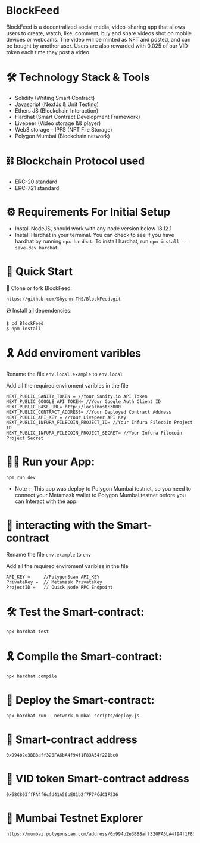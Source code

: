 # BlockFeed

BlockFeed is a decentralized social media, video-sharing app that allows users to create, watch, like, comment, buy and share videos shot on mobile devices or webcams. The video will be minted as NFT and posted, and can be bought by another user. Users are also rewarded with 0.025 of our VID token each time they post a video.

# 🛠 Technology Stack & Tools

- Solidity (Writing Smart Contract)
- Javascript (NextJs & Unit Testing)
- Ethers JS (Blockchain Interaction)
- Hardhat (Smart Contract Development Framework)
- Livepeer (Video storage && player)
- Web3.storage - IPFS (NFT File Storage)
- Polygon Mumbai (Blockchain network)

# ⛓ Blockchain Protocol used

- ERC-20 standard
- ERC-721 standard

# ⚙ Requirements For Initial Setup
- Install NodeJS, should work with any node version below 18.12.1
- Install Hardhat in your terminal. You can check to see if you have hardhat by running `npx hardhat`. To install hardhat, run `npm install --save-dev hardhat`.

# 🚀 Quick Start

📄 Clone or fork BlockFeed:

```
https://github.com/Shyenn-THS/BlockFeed.git
```
💿 Install all dependencies:

```
$ cd BlockFeed
$ npm install
```

# 🎗 Add enviroment varibles

Rename the file `env.local.example` to `env.local`

Add all the required enviroment varibles in the file

```
NEXT_PUBLIC_SANITY_TOKEN = //Your Sanity.io API Token
NEXT_PUBLIC_GOOGLE_API_TOKEN= //Your Google Auth Client ID  
NEXT_PUBLIC_BASE_URL= http://localhost:3000
NEXT_PUBLIC_CONTRACT_ADDRESS= //Your Deployed Contract Address
NEXT_PUBLIC_API_KEY = //Your Livepeer API Key
NEXT_PUBLIC_INFURA_FILECOIN_PROJECT_ID= //Your Infura Filecoin Project ID
NEXT_PUBLIC_INFURA_FILECOIN_PROJECT_SECRET= //Your Infura Filecoin Project Secret
```

# 🚴‍♂️ Run your App:

```
npm run dev
```

- Note :- This app was deploy to Polygon Mumbai testnet, so you need to connect your Metamask wallet to  Polygon Mumbai testnet before you can Interact with the app.

# 📄 interacting with the Smart-contract

Rename the file `env.example` to `env`

Add all the required enviroment varibles in the file

```
API_KEY =     //PolygonScan API_KEY
PrivateKey =  // Metamask PrivateKey
ProjectID =   // Quick Node RPC Endpoint
```

# 🛠 Test the Smart-contract:

```
npx hardhat test
```

# 🎗 Compile the Smart-contract:

```
npx hardhat compile
```
# 🔗 Deploy the Smart-contract:

```
npx hardhat run --network mumbai scripts/deploy.js
```

# 📄 Smart-contract address

```
0x994b2e3BB8aff320FA6bA4f94f1F83A54f221bc0
```

# 📄 VID token Smart-contract address

```
0x68C803ffFA4f6cfd41A56bE81b2f7F7FCdC1F236
```

# 📜 Mumbai Testnet Explorer

```
https://mumbai.polygonscan.com/address/0x994b2e3BB8aff320FA6bA4f94f1F83A54f221bc0
```

